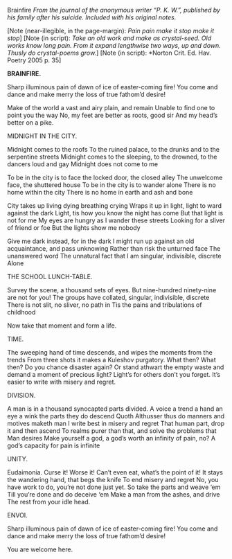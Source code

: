 Brainfire
*From the journal of the anonymous writer “P. K. W.”, published by his family after his suicide. Included with his original notes.*

[Note (near-illegible, in the page-margin): *Pain pain make it stop make it stop*]
[Note (in script): *Take an old work and make as crystal-seed. Old works know long pain. From it expand lengthwise two ways, up and down. Thusly do crystal-poems grow.*]
[Note (in script): *Norton Crit. Ed. Hav. Poetry 2005 p. 35]

**BRAINFIRE.**

Sharp illuminous pain of dawn of ice of easter-coming fire!
You come and dance and make merry the loss of true fathom’d desire!

Make of the world a vast and airy plain, and remain
Unable to find one to point you the way
No, my feet are better as roots, good sir
And my head’s better on a pike.

MIDNIGHT IN THE CITY.

Midnight comes to the roofs
To the ruined palace, to the drunks and to the serpentine streets
Midnight comes to the sleeping, to the drowned, to the dancers loud and gay
Midnight does not come to me

To be in the city is to face the locked door, the closed alley
The unwelcome face, the shuttered house
To be in the city is to wander alone
There is no home within the city
There is no home in earth and ash and bone

City takes up living dying breathing crying
Wraps it up in light, light to ward against the dark
Light, tis how you know the night has come
But that light is not for me
My eyes are hungry as I wander these streets
Looking for a sliver of friend or foe
But the lights show me nobody

Give me dark instead, for in the dark
I might run up against an old acquaintance, and pass unknowing
Rather than risk the unturned face
The unanswered word
The unnatural fact that I am singular, indivisible, discrete
Alone

THE SCHOOL LUNCH-TABLE.

Survey the scene, a thousand sets of eyes.
But nine-hundred ninety-nine are not for you!
The groups have collated, singular, indivisible, discrete
There is not slit, no sliver, no path in
Tis the pains and tribulations of childhood

Now take that moment and form a life.

TIME.

The sweeping hand of time descends, and wipes the moments from the trends
From three shots it makes a Kuleshov purgatory.
What then? What then?
Do you chance disaster again?
Or stand athwart the empty waste and demand a moment of precious light?
Light’s for others don’t you forget.
It’s easier to write with misery and regret.

DIVISION.

A man is in a thousand synocapted parts divided.
A voice a trend a hand an eye a wink the parts they do descend
Quoth Althusser thus do manners and motives maketh man
I write best in misery and regret
That human part, drop it and then ascend
To realms purer than that, and solve the problems that Man desires
Make yourself a god, a god’s worth an infinity of pain, no?
A god’s capacity for pain is infinite

UNITY.

Eudaimonia. Curse it! Worse it!
Can’t even eat, what’s the point of it!
It stays the wandering hand, that begs the knife
To end misery and regret
No, you have work to do, you’re not done just yet.
So take the parts and weave ‘em
Till you’re done and do deceive ‘em
Make a man from the ashes, and drive
The rest from your idle head.

ENVOI.

Sharp illuminous pain of dawn of ice of easter-coming fire!
You come and dance and make merry the loss of true fathom’d desire!

You are welcome here.
